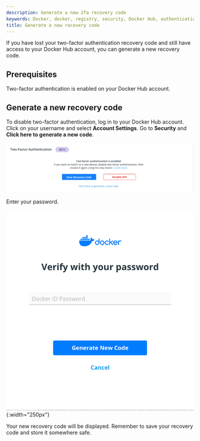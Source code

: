 ```yaml
---
description: Generate a new 2fa recovery code
keywords: Docker, docker, registry, security, Docker Hub, authentication, two-factor authentication
title: Generate a new recovery code
---
```


If you have lost your two-factor authentication recovery code and still have
access to your Docker Hub account, you can generate a new recovery code.

## Prerequisites

Two-factor authentication is enabled on your Docker Hub account.

## Generate a new recovery code

To disable two-factor authentication, log in to your Docker Hub account. Click
on your username and select **Account Settings**. Go to **Security** and **Click here to generate a new code**.

![New recovery code link](../images/2fa-disable-2fa.png)

Enter your password.

![Enter your password view](../images/2fa-pw-new-code.png){:width="250px"}

Your new recovery code will be displayed. Remember to save your recovery code
and store it somewhere safe.
